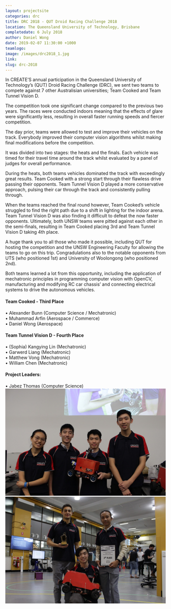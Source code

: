 ```yaml
---
layout: projectsite
categories: drc
title: DRC 2018 - QUT Droid Racing Challenge 2018
location: The Queensland University of Technology, Brisbane
completedate: 6 July 2018
author: Daniel Wong
date: 2019-02-07 11:30:00 +1000
teamlogo:
image: /images/drc2018_1.jpg
link:
slug: drc-2018
---
```

<p>In CREATE’S annual participation in the Queensland University of Technology’s (QUT) Droid Racing Challenge (DRC), we sent two teams to compete against 7 other Australisian universities; Team Cooked and Team Tunnel Vision D. </p>

<p>The competition took one significant change compared to the previous two years. The races were conducted indoors meaning that the effects of glare were significantly less, resulting in overall faster running speeds and fiercer competition. </p>

<p>The day prior, teams were allowed to test and improve their vehicles on the track. Everybody improved their computer vision algorithms whilst making final modifications before the competition. </p>

<p>It was divided into two stages: the heats and the finals. Each vehicle was timed for their travel time around the track whilst evaluated by a panel of judges for overall performance. </p>

<p>During the heats, both teams vehicles dominated the track with exceedingly great results. Team Cooked with a strong start through their flawless drive passing their opponents. Team Tunnel Vision D played a more conservative approach, pulsing their car through the track and consistently pulling through. </p>

<p>When the teams reached the final round however, Team Cooked’s vehicle struggled to find the right path due to a shift in lighting for the indoor arena. Team Tunnel Vision D was also finding it difficult to defeat the now faster opponents. Ultimately, both UNSW teams were pitted against each other in the semi-finals, resulting in Team Cooked placing 3rd and Team Tunnel Vision D taking 4th place. </p>

<p>A huge thank you to all those who made it possible, including QUT for hosting the competition and the UNSW Engineering Faculty for allowing the teams to go on this trip. Congradulations also to the notable opponents from UTS (who positioned 1st) and University of Woolongong (who positioned 2nd). </p>

<p>Both teams learned a lot from this opportunity, including the application of mechatronic principles in programming computer vision with OpenCV, manufacturing and modifying RC car chassis’ and connecting electrical systems to drive the autonomous vehicles. </p>

<h4>Team Cooked - Third Place </h4>
•	Alexander Bunn (Computer Science / Mechatronic) <br>
•	Muhammad Arfin (Aerospace / Commerce) <br>
•	Daniel Wong (Aerospace) <br>

<h4>Team Tunnel Vision D - Fourth Place</h4>
•	(Sophia) Kangying Lin (Mechatronic) <br>
•	Garwerd Liang (Mechatronic) <br>
•	Matthew Vong (Mechatronic) <br>
•	William Chen (Mechatronic) <br>

<h4>Project Leaders:</h4>
•	Jabez Thomas (Computer Science)

<img src="/images/drc2018_2.jpg" class="contentimg">
<img src="/images/drc2018_3.jpg" class="contentimg">